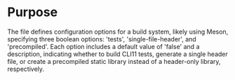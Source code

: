 # Purpose
The file defines configuration options for a build system, likely using Meson, specifying three boolean options: 'tests', 'single-file-header', and 'precompiled'. Each option includes a default value of 'false' and a description, indicating whether to build CLI11 tests, generate a single header file, or create a precompiled static library instead of a header-only library, respectively.

